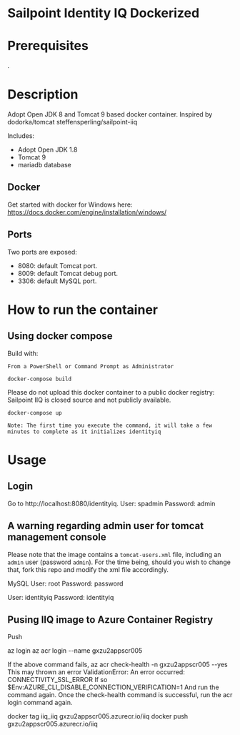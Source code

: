 Sailpoint Identity IQ Dockerized
================================
# Prerequisites
.


# Description
Adopt Open JDK 8 and Tomcat 9 based docker container.
Inspired by dodorka/tomcat 
            steffensperling/sailpoint-iiq


Includes:

 - Adopt Open JDK 1.8
 - Tomcat 9
 - mariadb database
 
## Docker
Get started with docker for Windows here: https://docs.docker.com/engine/installation/windows/

## Ports
Two ports are exposed:

 - 8080: default Tomcat port.
 - 8009: default Tomcat debug port.
 - 3306: default MySQL port.


# How to run the container

## Using docker compose
Build with:
```
From a PowerShell or Command Prompt as Administrator

docker-compose build
```
Please do not upload this docker container to a public docker registry: Sailpoint IIQ is closed source and not publicly available.

```
docker-compose up

Note: The first time you execute the command, it will take a few minutes to complete as it initializes identityiq
```

# Usage
## Login
Go to http://localhost:8080/identityiq. 
User: spadmin
Password: admin

## A warning regarding admin user for tomcat management console
Please note that the image contains a `tomcat-users.xml` file, including an `admin` user (password `admin`). For the time being, should you wish to change that, fork this repo and modify the xml file accordingly.


MySQL
User: root
Password: password

User: identityiq
Password: identityiq

## Pusing IIQ image to Azure Container Registry

Push

az login
az acr login --name gxzu2appscr005

If the above command fails, 
	az acr check-health -n gxzu2appscr005 --yes
This may thrown an error
	ValidationError: An error occurred: CONNECTIVITY_SSL_ERROR
If so
	$Env:AZURE_CLI_DISABLE_CONNECTION_VERIFICATION=1
And run the command again.
Once the check-health command is successful, run the acr login command again.

docker tag iiq_iiq gxzu2appscr005.azurecr.io/iiq
docker push gxzu2appscr005.azurecr.io/iiq

